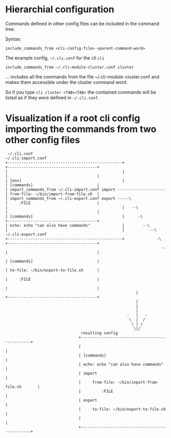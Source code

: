 # Hierarchial configuration

Commands defined in other config files can be included in the command tree.

Syntax:

    include_commands_from <cli-config-file> <parent-command-word>

The example config, `~/.cli.conf` for the cli `cli`

    include_commands_from ~/.cli-module-cluster.conf cluster

... includes all the commands from the file ~/.cli-module-cluster.conf
and makes them accessible under the cluster command word.

So if you type `cli cluster <TAB><TAB>` the contained commands will be
listed as if they were defined in `~/.cli.conf`.




# Visualization if a root cli config importing the commands from two other config files


                                                                                                                                                                                                                               
     ~/.cli.conf                                                           ~/.cli-import.conf                                                                                                                                      
    +--------------------------------------------------+                  +---------------------------------------+                                                                                                                
    |                                                  |                  |                                       |                                                                                                                
    | [env]                                            |                  | [commands]                            |                                                                                                                
    | import_commands_from ~/.cli-import.conf import ---------------------| from-file: ~/bin/import-from-file.sh  |                                                                                                                
    | import_commands_from ~/.cli-export.conf export -----\               |     :FILE                             |                                                                                                                
    |                                                  |   --\            |                                       |                                                                                                                
    | [commands]                                       |      -\          +---------------------------------------+                                                                                                                
    | echo: echo "can also have commands"              |        --\                                                                                                                                                                
    |                                                  |           --\     ~/.cli-export.conf                                                                                                                                      
    +--------------------------------------------------+              -\  +---------------------------------------+                                                                                                                
                                                                        --|                                       |                                                                                                                
                                                                          | [commands]                            |                                                                                                                
                                                                          | to-file: ~/bin/export-to-file.sh      |                                                                                                                
                                                                          |     :FILE                             |                                                                                                                
                                                                          |                                       |                                                                                                                
                                                             |            +---------------------------------------+                                                                                                                
                                                             |                                                                                                                                                                     
                                                             |                                                                                                                                                                     
                                                             |                                                                                                                                                                     
                                                         -   |   -                                                                                                                                                                 
                                                          \  |  /                                                                                                                                                                  
                                                           \ | /                                                                                                                                                                   
                                                            \|/                                                                                                                                                                    
                                     resulting config                                                                                                                                                                              
                                    +------------------------------------------------+                                                                                                          
                                    |                                                |                                                                                                                                     
                                    | [commands]                                     |                                                                                                       
                                    | echo: echo "can also have commands"            |                             
                                    | import                                         |                                                                                                                                             
                                    |     from-file: ~/bin/inport-from-file.sh       |                                                                                                                                             
                                    |         :FILE                                  |                                                                                                                                             
                                    | export                                         |                                                                                                                                             
                                    |     to-file: ~/bin/export-to-file.sh           |                                                                                                                                             
                                    |                                                |                                                                                                                                             
                                    +------------------------------------------------+                                                                                                                                             
                                                                                                                                                                                                                               
                                                                                                                       
